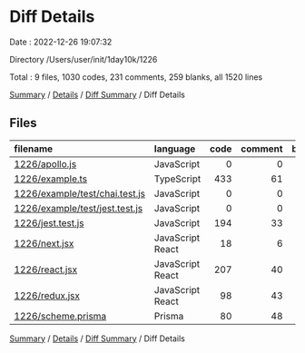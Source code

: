 # Diff Details

Date : 2022-12-26 19:07:32

Directory /Users/user/init/1day10k/1226

Total : 9 files,  1030 codes, 231 comments, 259 blanks, all 1520 lines

[Summary](results.md) / [Details](details.md) / [Diff Summary](diff.md) / Diff Details

## Files
| filename | language | code | comment | blank | total |
| :--- | :--- | ---: | ---: | ---: | ---: |
| [1226/apollo.js](/1226/apollo.js) | JavaScript | 0 | 0 | 1 | 1 |
| [1226/example.ts](/1226/example.ts) | TypeScript | 433 | 61 | 78 | 572 |
| [1226/example/test/chai.test.js](/1226/example/test/chai.test.js) | JavaScript | 0 | 0 | 1 | 1 |
| [1226/example/test/jest.test.js](/1226/example/test/jest.test.js) | JavaScript | 0 | 0 | 1 | 1 |
| [1226/jest.test.js](/1226/jest.test.js) | JavaScript | 194 | 33 | 54 | 281 |
| [1226/next.jsx](/1226/next.jsx) | JavaScript React | 18 | 6 | 8 | 32 |
| [1226/react.jsx](/1226/react.jsx) | JavaScript React | 207 | 40 | 51 | 298 |
| [1226/redux.jsx](/1226/redux.jsx) | JavaScript React | 98 | 43 | 36 | 177 |
| [1226/scheme.prisma](/1226/scheme.prisma) | Prisma | 80 | 48 | 29 | 157 |

[Summary](results.md) / [Details](details.md) / [Diff Summary](diff.md) / Diff Details